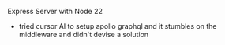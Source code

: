 Express Server with Node 22

- tried cursor AI to setup apollo graphql and it stumbles on the middleware and didn't devise a solution 
